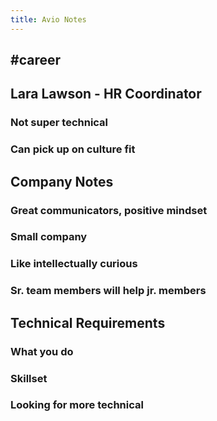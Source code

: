 ```yaml
---
title: Avio Notes
---
```


## #career

## Lara Lawson - HR Coordinator
### Not super technical
### Can pick up on culture fit
## Company Notes
### Great communicators, positive mindset
### Small company
### Like intellectually curious
### Sr. team members will help jr. members
## Technical Requirements
### What you do
### Skillset
### Looking for more technical
